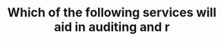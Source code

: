 ---
layout: all-exams
title: "Which of the following services will aid in auditing and r"
blurb: "CloudWatch monitors your resources, CloudTrail audits user account activity, and AWS Config allows you to assess, audit and evaluate the configurations of"
quid: 234
---